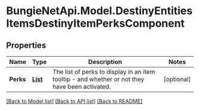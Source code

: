 # BungieNetApi.Model.DestinyEntitiesItemsDestinyItemPerksComponent
## Properties

Name | Type | Description | Notes
------------ | ------------- | ------------- | -------------
**Perks** | [**List<DestinyPerksDestinyPerkReference>**](DestinyPerksDestinyPerkReference.md) | The list of perks to display in an item tooltip - and whether or not they have been activated. | [optional] 

[[Back to Model list]](../README.md#documentation-for-models) [[Back to API list]](../README.md#documentation-for-api-endpoints) [[Back to README]](../README.md)

